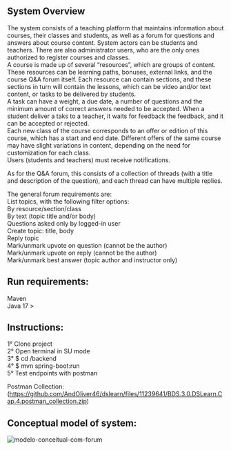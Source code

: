 ## System Overview

The system consists of a teaching platform that maintains information about courses, their classes and students, as well as a forum for questions and answers about course content. System actors can be students and teachers. There are also administrator users, who are the only ones authorized to register courses and classes.</br>
A course is made up of several “resources”, which are groups of content. These resources can be learning paths, bonuses, external links, and the course Q&A forum itself. Each resource can contain sections, and these sections in turn will contain the lessons, which can be video and/or text content, or tasks to be delivered by students.</br>
A task can have a weight, a due date, a number of questions and the minimum amount of correct answers needed to be accepted. When a student deliver a taks to a teacher, it waits for feedback the feedback, and it can be accepted or rejected.</br>
Each new class of the course corresponds to an offer or edition of this course, which has a start and end date. Different offers of the same course may have slight variations in content, depending on the need for customization for each class.</br>
Users (students and teachers) must receive notifications.</br>

As for the Q&A forum, this consists of a collection of threads (with a title and description of the question), and each thread can have multiple replies.

The general forum requirements are:</br>
List topics, with the following filter options:</br>
By resource/section/class</br>
By text (topic title and/or body)</br>
Questions asked only by logged-in user</br>
Create topic: title, body</br>
Reply topic</br>
Mark/unmark upvote on question (cannot be the author) </br>
Mark/unmark upvote on reply (cannot be the author)</br>
Mark/unmark best answer (topic author and instructor only) </br>

## Run requirements:
Maven </br>
Java 17 >

## Instructions:
1° Clone project </br>
2° Open terminal in SU mode </br>
3° $ cd /backend </br>
4° $ mvn spring-boot:run </br>
5° Test endpoints with postman

Postman Collection: (https://github.com/AndOliver46/dslearn/files/11239641/BDS.3.0.DSLearn.Cap.4.postman_collection.zip)

## Conceptual model of system:

![modelo-conceitual-com-forum](https://user-images.githubusercontent.com/101358552/224450828-cc797150-92a8-4315-9371-492bf712d396.png)
